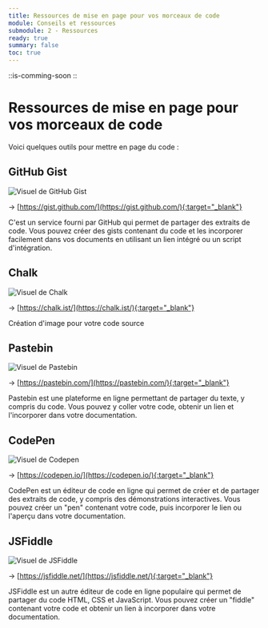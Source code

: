 ```yaml
---
title: Ressources de mise en page pour vos morceaux de code
module: Conseils et ressources
submodule: 2 - Ressources
ready: true
summary: false
toc: true
---
```


::is-comming-soon
:: 

# Ressources de mise en page pour vos morceaux de code

Voici quelques outils pour mettre en page du code :

## GitHub Gist

![Visuel de GitHub Gist](/assets/img/ressources/gist-github.png)

-> [https://gist.github.com/](https://gist.github.com/){:target="_blank"}

C'est un service fourni par GitHub qui permet de partager des extraits de code. 
Vous pouvez créer des gists contenant du code et les incorporer facilement dans vos documents en utilisant un lien intégré ou un script d'intégration.

## Chalk

![Visuel de Chalk](/assets/img/ressources/chalk.png)

-> [https://chalk.ist/](https://chalk.ist/){:target="_blank"}

Création d'image pour votre code source

## Pastebin

![Visuel de Pastebin](/assets/img/ressources/pastebin.png)

-> [https://pastebin.com/](https://pastebin.com/){:target="_blank"}

Pastebin est une plateforme en ligne permettant de partager du texte, y compris du code. 
Vous pouvez y coller votre code, obtenir un lien et l'incorporer dans votre documentation.

## CodePen

![Visuel de Codepen](/assets/img/ressources/code-pen.png)

-> [https://codepen.io/](https://codepen.io/){:target="_blank"}


CodePen est un éditeur de code en ligne qui permet de créer et de partager des extraits de code, y compris des démonstrations interactives. Vous pouvez créer un "pen" contenant votre code, puis incorporer le lien ou l'aperçu dans votre documentation.

## JSFiddle

![Visuel de JSFiddle](/assets/img/ressources/jsfiddle.png)

-> [https://jsfiddle.net/](https://jsfiddle.net/){:target="_blank"}

JSFiddle est un autre éditeur de code en ligne populaire qui permet de partager du code HTML, CSS et JavaScript. Vous pouvez créer un "fiddle" contenant votre code et obtenir un lien à incorporer dans votre documentation.